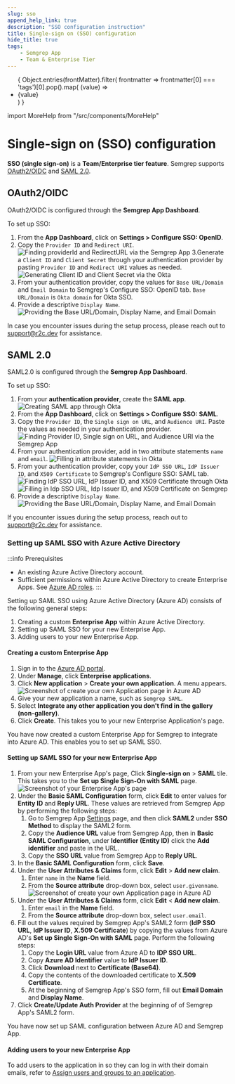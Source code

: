 ```yaml
---
slug: sso
append_help_link: true
description: "SSO configuration instruction"
title: Single-sign on (SSO) configuration
hide_title: true
tags:
    - Semgrep App
    - Team & Enterprise Tier
---
```


<ul id="tag__badge-list">
{
Object.entries(frontMatter).filter(
    frontmatter => frontmatter[0] === 'tags')[0].pop().map(
    (value) => <li class='tag__badge-item'>{value}</li> )
}
</ul>

import MoreHelp from "/src/components/MoreHelp"

#  Single-sign on (SSO) configuration

**SSO (single sign-on)** is a **Team/Enterprise tier feature**. Semgrep supports [OAuth2/OIDC](#oauth2oidc) and [SAML 2.0](#saml-20).

## OAuth2/OIDC

OAuth2/OIDC is configured through the **Semgrep App Dashboard**. 

To set up SSO:

1. From the **App Dashboard**, click on **Settings > Configure SSO: OpenID**.
2. Copy the `Provider ID` and `Redirect URI`.
![Finding providerId and RedirectURL via the Semgrep App](/img/sso-finding-providerId-and-Redirect-URL.png "Finding Provider ID and RedirectURI via the Semgrep App")
3.Generate a `Client ID` and `Client Secret` through your authentication provider by pasting `Provider ID` and `Redirect URI` values as needed.
![Generating Client ID and Client Secret via the Okta](/img/sso-clientID-clientSecret.png "Generating Client ID and Client Secret through Okta")
4. From your authentication provider, copy the values for `Base URL/Domain` and `Email Domain` to Semgrep's Configure SSO: OpenID tab. `Base URL/Domain` is `Okta domain` for Okta SSO.
5. Provide a descriptive `Display Name`.
![Providing the Base URL/Domain, Display Name, and Email Domain](/img/sso-providing-BaseURL-DisplayName-EmailDomain.png "Providing the Base URL/Domain, Display Name, and Email Domain")

In case you encounter issues during the setup process, please reach out to [support@r2c.dev](mailto:support@r2c.dev) for assistance.

## SAML 2.0

SAML2.0 is configured through the **Semgrep App Dashboard**. 

To set up SSO:

1. From your **authentication provider**, create the **SAML app**.
![Creating SAML app through Okta](/img/saml-creating-app.png "Creating SAML app through Okta")
2. From the **App Dashboard**, click on **Settings > Configure SSO: SAML**.
3. Copy the `Provider ID`, the `Single sign on URL`, and `Audience URI`. Paste the values as needed in your authentication provider.
![Finding Provider ID, Single sign on URL, and Audience URI via the Semgrep App](/img/saml-finding-providerId-SsoURL-and-AudienceURI.png "Finding Provider ID, Single sign on URL, and Audience URI via the Semgrep App")
4. From your authentication provider, add in two attribute statements `name` and `email`.
![Filling in attribute statements in Okta](/img/saml-attribute-statements.png "Filling in attribute statements through Okta")
5. From your authentication provider, copy your `IdP SSO URL`, `IdP Issuer ID`, and `X509 Certificate` to Semgrep's Configure SSO: SAML tab.
![Finding IdP SSO URL, IdP Issuer ID, and X509 Certificate through Okta](/img/saml-copy-IdPSSO-IdPID-and-X509.png "Finding IdP SSO URL, IdP Issuer ID, and X509 Certificate through Okta")
![Filling in Idp SSO URL, Idp Issuer ID, and X509 Certificate on Semgrep](/img/saml-filling-IdpSSO-IdpID-X509.png "Filling in Idp SSO URL, Idp Issuer ID, and X509 Certificate on Semgrep")
6. Provide a descriptive `Display Name`.
![Providing the Base URL/Domain, Display Name, and Email Domain](/img/sso-providing-BaseURL-DisplayName-EmailDomain.png "Providing the Base URL/Domain, Display Name, and Email Domain")

If you encounter issues during the setup process, reach out to [support@r2c.dev](mailto:support@r2c.dev) for assistance.

### Setting up SAML SSO with Azure Active Directory

<!--
Semgrep App doesn't have an integration app in Azure AD the way it does with Slack and GitHub.
So, the user has to create a custom app (integration) for SAML SSO.
We only use SOME steps in the documentation for Azure, so we'll have to make our own guide.

The following references are used:

-->

:::info Prerequisites
* An existing Azure Active Directory account.
* Sufficient permissions within Azure Active Directory to create Enterprise Apps. See [Azure AD roles](https://learn.microsoft.com/en-us/azure/active-directory/roles/permissions-reference).
:::

Setting up SAML SSO using Azure Active Directory (Azure AD) consists of the following general steps:

1. Creating a custom **Enterprise App** within Azure Active Directory.
2. Setting up SAML SSO for your new Enterprise App.
3. Adding users to your new Enterprise App.

#### Creating a custom Enterprise App

<!-- Rather than using portal.azure.com, which takes us to Azure Dashboard, sign in straight away to Azure AD -->

1. Sign in to the [Azure AD portal](https://aad.portal.azure.com/).
2. Under **Manage**, click **Enterprise applications**.
3. Click **New application** > **Create your own application**. A menu appears.
![Screenshot of create your own Application page in Azure AD](/img/azure-create-application.png#bordered)
4. Give your new application a name, such as `Semgrep SAML`.
5. Select **Integrate any other application you don't find in the gallery (non-gallery)**.
6. Click **Create**. This takes you to your new Enterprise Application's page.

You have now created a custom Enterprise App for Semgrep to integrate into Azure AD. This enables you to set up SAML SSO.

#### Setting up SAML SSO for your new Enterprise App

1. From your new Enterprise App's page, Click **Single-sign on** > **SAML** tile. This takes you to the **Set up Single Sign-On with SAML** page.
![Screenshot of your Enterprise App's page](/img/azure-select-sso.png#bordered)
2. Under the **Basic SAML Configuration** form, click **Edit** to enter values for **Entity ID** and **Reply URL**. These values are retrieved from Semgrep App by performing the following steps:
    1. Go to Semgrep App [Settings](https://semgrep.dev/orgs/-/settings/sso) page, and then click **SAML2** under **SSO Method** to display the SAML2 form.
    2. Copy the **Audience URL** value from Semgrep App, then in **Basic SAML Configuration**, under **Identifier (Entity ID)** click the **Add identifier** and paste in the URL.
    3. Copy the **SSO URL** value from Semgrep App to **Reply URL**.
3. In the **Basic SAML Configuration** form, click **Save**.
4. Under the **User Attributes & Claims** form, click **Edit** > **Add new claim**.
    1. Enter `name` in the **Name** field.
    2. From the **Source attribute** drop-down box, select `user.givenname`.
    ![Screenshot of create your own Application page in Azure AD](/img/azure_ad-add-claim.png#bordered)
4. Under the **User Attributes & Claims** form, click **Edit** < **Add new claim**.
    1. Enter `email` in the **Name** field.
    2. From the **Source attribute** drop-down box, select `user.email`.
6. Fill out the values required by Semgrep App's SAML2 form (**IdP SSO URL**, **IdP Issuer ID**, **X.509 Certificate**) by copying the values from Azure AD's **Set up Single Sign-On with SAML** page. Perform the following steps:
    1. Copy the **Login URL** value from Azure AD to **IDP SSO URL**. 
    2. Copy **Azure AD Identifier** value to **IdP Issuer ID**.
    3. Click **Download** next to **Certificate (Base64)**.
    4. Copy the contents of the downloaded certificate to **X.509 Certificate**. 
    7. At the beginning of Semgrep App's SSO form, fill out **Email Domain** and **Display Name**.
8. Click **Create/Update Auth Provider** at the beginning of of Semgrep App's SAML2 form.

You have now set up SAML configuration between Azure AD and Semgrep App.

#### Adding users to your new Enterprise App

To add users to the application in so they can log in with their domain emails, refer to [Assign users and groups to an application](https://learn.microsoft.com/en-us/azure/active-directory/manage-apps/assign-user-or-group-access-portal).

<MoreHelp />
